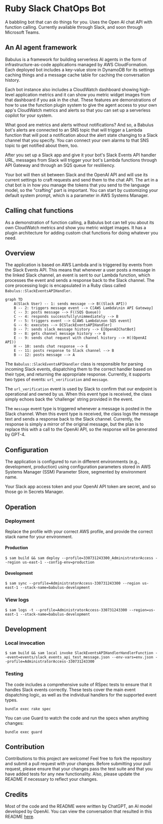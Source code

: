 # Ruby Slack ChatOps Bot

A babbling bot that can do things for you.  Uses the Open AI chat API with
function calling.  Currently available through Slack, and soon through
Microsoft Teams.

## An AI agent framework

Babulus is a framework for building serverless AI agents in the form of
infrastructure-as-code applications managed by AWS CloudFormation.  Each
deployed bot includes a key-value store in DynamoDB for its settings caching
things and a message cache table for caching the conversation history.

Each bot instance also includes a CloudWatch dashboard showing high-level
application metrics and it can show you metric widget images from that dashboard
if you ask in the chat. These features are demonstrations of how to use the
function plugin system to give the agent access to your own app's CloudWatch
metrics and alerts so that you can set up a serverless copilot for your system.

What good are metrics and alerts without notifications?  And so, a Babulus bot's
alerts are connected to an SNS topic that will trigger a Lambda function that
will post a notification about the alert state changing to a Slack channel
that you specify.  You can connect your own alarms to that SNS topic to get
notified about them, too.

After you set up a Slack app and give it your bot's Slack Events API handler
URL, messages from Slack will trigger your bot's Lambda functions through API
Gateway and through an SQS queue for resliliency.

Your bot will then sit between Slack and the OpenAI API and will use its current
settings to craft requests and send them to the chat API.  The art in a chat
bot is in how you manage the tokens that you send to the language model, so
the "crafting" part is important.  You can start by customizing your default
system prompt, which is a parameter in AWS Systems Manager.

## Calling chat functions

As a demonstration of function calling, a Babulus bot can tell you about its own
CloudWatch metrics and show you metric widget images.  It has a plugin
architecture for adding custom chat functions for doing whatever you need.

## Overview

The application is based on AWS Lambda and is triggered by events from the Slack
Events API. This means that whenever a user posts a message in the linked Slack
channel, an event is sent to our Lambda function, which processes the event and
sends a response back to the Slack channel. The core processing logic is
encapsulated in a Ruby class called `Babulus::SlackEventsAPIHandler`.

```mermaid
graph TD
    A(Slack User) -- 1: sends message --> B((Slack API))
    B -- 2: triggers message event --> C[AWS Lambda\nin API Gateway]
    C -- 3: posts message --> F((SQS Queue))
    C -- 4: responds successfully\nimmediately --> B
    F -- 5: triggers event --> G[AWS Lambda\non SQS event]
    G -- 6: executes --> D[SlackEventsAPIHandler]
    D -- 7: sends slack message history --> E[OpenAIChatBot]
    D -- 8: gets channel message history --> B
    E -- 9: sends chat request with channel history --> H((OpenAI API))
    H -- 10: sends chat response --> E
    E -- 11: posts response to Slack channel --> B
    B -- 12: posts message --> A
```

The `Babulus::SlackEventsAPIHandler` class is responsible for parsing incoming
Slack events, dispatching them to the correct handler based on their type, and
returning the appropriate response. Currently, it supports two types of events:
`url_verification` and `message`.

The `url_verification` event is used by Slack to confirm that our endpoint is
operational and owned by us. When this event type is received, the class simply
echoes back the 'challenge' string provided in the event.

The `message` event type is triggered whenever a message is posted in the Slack
channel. When this event type is received, the class logs the message text and
sends a response back to the Slack channel. Currently, the response is simply a
mirror of the original message, but the plan is to replace this with a call to
the OpenAI API, so the response will be generated by GPT-4.

## Configuration

The application is configured to run in different environments (e.g.,
development, production) using configuration parameters stored in AWS Systems
Manager (SSM) Parameter Store, segmented by environment name.

Your Slack app access token and your OpenAI API token are secret, and so those
go in Secrets Manager.

## Operation

### Deployment

Replace the profile with your correct AWS profile, and provide the correct stack
name for your environment.
#### Production

    $ sam build && sam deploy --profile=330731243300_AdministratorAccess --region us-east-1 --config-env=production

#### Development

    $ sam sync --profile=AdministratorAccess-330731243300 --region us-east-1 --stack-name=babulus-development

### View logs

    $ sam logs -t --profile=AdministratorAccess-330731243300 --region=us-east-1 --stack-name=babulus-development

## Development

### Local invocation

    $ sam build && sam local invoke SlackEventsAPIHandlerHandlerFunction --event=events/slack_events_api_test_message.json --env-vars=env.json --profile=AdministratorAccess-330731243300

### Testing

The code includes a comprehensive suite of RSpec tests to ensure that it handles Slack events correctly. These tests cover the main event dispatching logic, as well as the individual handlers for the supported event types.

    bundle exec rake spec

You can use Guard to watch the code and run the specs when anything changes:

    bundle exec guard

## Contribution

Contributions to this project are welcome! Feel free to fork the repository and submit a pull request with your changes. Before submitting your pull request, please ensure that your changes pass the test suite and that you have added tests for any new functionality. Also, please update the README if necessary to reflect your changes.

## Credits

Most of the code and the README were written by ChatGPT, an AI model developed by OpenAI. You can view the conversation that resulted in this README [here](https://chat.openai.com/share/294e63c7-3398-4dc6-a353-6435c23fcd6a).
